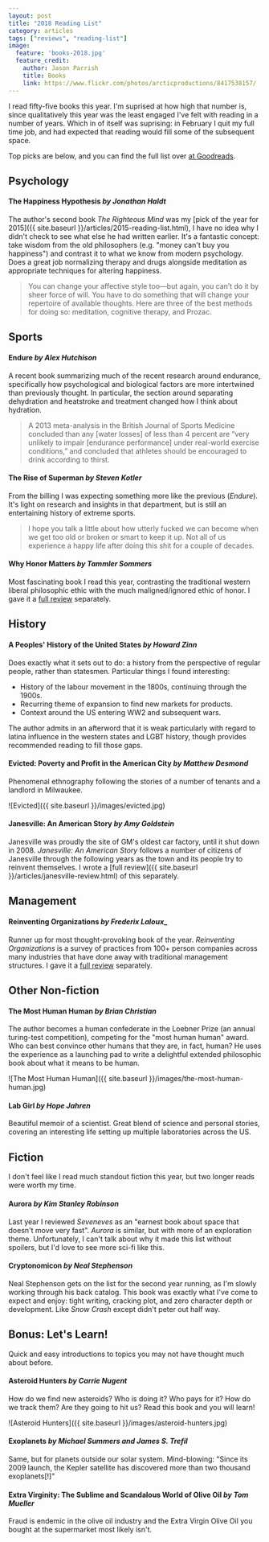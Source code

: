 ```yaml
---
layout: post
title: "2018 Reading List"
category: articles
tags: ["reviews", "reading-list"]
image:
  feature: 'books-2018.jpg'
  feature_credit:
    author: Jason Parrish
    title: Books
    link: https://www.flickr.com/photos/arcticproductions/8417538157/
---
```


I read fifty-five books this year. I'm suprised at how high that number is,
since qualitatively this year was the least engaged I've felt with reading in a
number of years. Which in of itself was suprising: in February I quit my full
time job, and had expected that reading would fill some of the subsequent
space.

Top picks are below, and you can find the full list over [at
Goodreads](https://www.goodreads.com/review/list/2875383-xavier-shay?shelf=read&sort=date_read).

## Psychology

#### The Happiness Hypothesis _by Jonathan Haldt_

The author's second book _The Righteous Mind_ was my [pick of the year for
2015]({{ site.baseurl }}/articles/2015-reading-list.html), I have no idea why I
didn't check to see what else he had written earlier. It's a fantastic concept:
take wisdom from the old philosophers (e.g. "money can't buy you happiness")
and contrast it to what we know from modern psychology. Does a great job
normalizing therapy and drugs alongside meditation as appropriate techniques
for altering happiness.

> You can change your affective style too—but again, you can’t do it by sheer
> force of will. You have to do something that will change your repertoire of
> available thoughts. Here are three of the best methods for doing so:
> meditation, cognitive therapy, and Prozac.

## Sports

#### Endure _by Alex Hutchison_

A recent book summarizing much of the recent research around endurance,
specifically how psychological and biological factors are more intertwined than
previously thought. In particular, the section around separating dehydration
and heatstroke and treatment changed how I think about hydration.

> A 2013 meta-analysis in the British Journal of Sports Medicine concluded than
> any [water losses] of less than 4 percent are “very unlikely to impair
> [endurance performance] under real-world exercise conditions,” and concluded
> that athletes should be encouraged to drink according to thirst.

#### The Rise of Superman _by Steven Kotler_

From the billing I was expecting something more like the previous (_Endure_).
It's light on research and insights in that department, but is still an
entertaining history of extreme sports.

> I hope you talk a little about how utterly fucked we can become when we get
> too old or broken or smart to keep it up. Not all of us experience a happy
> life after doing this shit for a couple of decades.

#### Why Honor Matters _by Tammler Sommers_

Most fascinating book I read this year, contrasting the traditional western
liberal philosophic ethic with the much maligned/ignored ethic of honor. I gave
it a [full review]({{site.baseurl}}/articles/why-honor-matters-review.html)
separately.


## History

#### A Peoples' History of the United States _by Howard Zinn_

Does exactly what it sets out to do: a history from the perspective of regular
people, rather than statesmen. Particular things I found interesting:

* History of the labour movement in the 1800s, continuing through the 1900s.
* Recurring theme of expansion to find new markets for products.
* Context around the US entering WW2 and subsequent wars.

The author admits in an afterword that it is weak particularly with regard to
latina influence in the western states and LGBT history, though provides
recommended reading to fill those gaps.

#### Evicted: Poverty and Profit in the American City _by Matthew Desmond_

Phenomenal ethnography following the stories of a number of tenants and a
landlord in Milwaukee.

![Evicted]({{ site.baseurl }}/images/evicted.jpg)

#### Janesville: An American Story _by Amy Goldstein_

Janesville was proudly the site of GM's oldest car factory, until it shut down
in 2008. _Janesville: An American Story_ follows a number of citizens of
Janesville through the following years as the town and its people try to
reinvent themselves. I wrote a [full review]({{ site.baseurl }}/articles/janesville-review.html) of this separately.

## Management

#### Reinventing Organizations _by Frederix Laloux__

Runner up for most thought-provoking book of the year. _Reinventing
Organizations_ is a survey of practices from 100+ person companies across many
industries that have done away with traditional management structures. I gave
it a [full
review]({{site.baseurl}}/articles/reinventing-organizations-review.html)
separately.


## Other Non-fiction

#### The Most Human Human _by Brian Christian_

The author becomes a human confederate in the Loebner Prize (an annual turing-test
competition), competing for the "most human human" award. Who can best convince
other humans that they are, in fact, human? He uses the experience as a
launching pad to write a delightful extended philosophic book about what it
means to be human.

![The Most Human Human]({{ site.baseurl }}/images/the-most-human-human.jpg)

#### Lab Girl _by Hope Jahren_

Beautiful memoir of a scientist. Great blend of science and personal stories,
covering an interesting life setting up multiple laboratories across the US.

## Fiction

I don't feel like I read much standout fiction this year, but two longer reads
were worth my time.

#### Aurora _by Kim Stanley Robinson_

Last year I reviewed _Seveneves_ as an "earnest book about space that doesn't
move very fast". _Aurora_ is similar, but with more of an exploration theme.
Unfortunately, I can't talk about why it made this list without spoilers, but
I'd love to see more sci-fi like this.

#### Cryptonomicon _by Neal Stephenson_

Neal Stephenson gets on the list for the second year running, as I'm slowly
working through his back catalog. This book was exactly what I've come to
expect and enjoy: tight writing, cracking plot, and zero character depth or
development. Like _Snow Crash_ except didn't peter out half way.

## Bonus: Let's Learn!

Quick and easy introductions to topics you may not have thought much about
before.

#### Asteroid Hunters _by Carrie Nugent_

How do we find new asteroids? Who is doing it? Who pays for it? How do we track
them? Are they going to hit us? Read this book and you will learn!

![Asteroid Hunters]({{ site.baseurl }}/images/asteroid-hunters.jpg)

#### Exoplanets _by Michael Summers and James S. Trefil_

Same, but for planets outside our solar system. Mind-blowing: "Since its 2009 launch, the Kepler satellite has discovered more than two thousand exoplanets[!]"

#### Extra Virginity: The Sublime and Scandalous World of Olive Oil _by Tom Mueller_

Fraud is endemic in the olive oil industry and the Extra Virgin Olive Oil you
bought at the supermarket most likely isn't.
